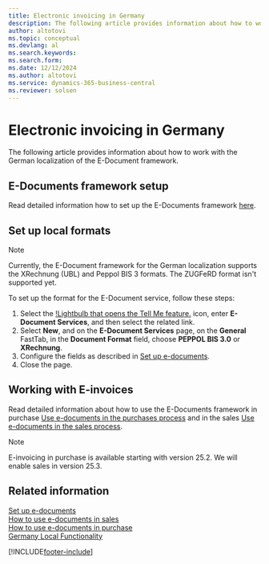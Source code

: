 ```yaml
---
title: Electronic invoicing in Germany
description: The following article provides information about how to work with the German localization of the E-Document framework.
author: altotovi
ms.topic: conceptual
ms.devlang: al
ms.search.keywords:
ms.search.form: 
ms.date: 12/12/2024
ms.author: altotovi
ms.service: dynamics-365-business-central
ms.reviewer: solsen
---
```


# Electronic invoicing in Germany

The following article provides information about how to work with the German localization of the E-Document framework.

## E-Documents framework setup

Read detailed information how to set up the E-Documents framework [here](../../finance-how-setup-edocuments.md).  

## Set up local formats  

> [!NOTE]
> Currently, the E-Document framework for the German localization supports the XRechnung (UBL) and Peppol BIS 3 formats. The ZUGFeRD format isn't supported yet.

To set up the format for the E-Document service, follow these steps:  

1. Select the [!Lightbulb that opens the Tell Me feature.](../../media/ui-search/search_small.png "Tell me what you want to do") icon, enter **E-Document Services**, and then select the related link.
2. Select **New**, and on the **E-Document Services** page, on the **General** FastTab, in the **Document Format** field, choose **PEPPOL BIS 3.0** or **XRechnung**.  
3. Configure the fields as described in [Set up e-documents](../../finance-how-setup-edocuments.md).
4. Close the page.

## Working with E-invoices

Read detailed information about how to use the E-Documents framework in purchase [Use e-documents in the purchases process](../../finance-how-use-edocuments-purchase.md) and in the sales [Use e-documents in the sales process](../../finance-how-use-edocuments.md).  

> [!NOTE]
> E-invoicing in purchase is available starting with version 25.2. We will enable sales in version 25.3.  

## Related information

[Set up e-documents](../../finance-how-setup-edocuments.md)  
[How to use e-documents in sales](../../finance-how-use-edocuments.md)  
[How to use e-documents in purchase](../../finance-how-use-edocuments-purchase.md)  
[Germany Local Functionality](germany-local-functionality.md)  

[!INCLUDE[footer-include](../../includes/footer-banner.md)]
